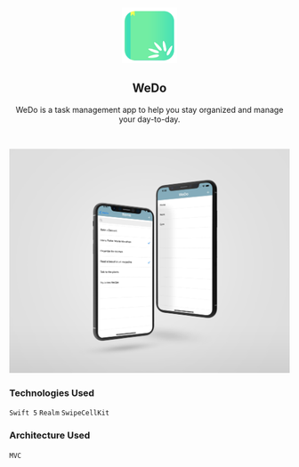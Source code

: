 <!-- PROJECT LOGO -->
<br />
<p align="center">
   <img src="ScreenShot/logo.png" alt="Logo" width="100" height="100">
  <h2 align="center">WeDo</h2>
</p>
<p align="center">
 WeDo is a task management app to help you stay organized and manage your day-to-day.
</p>
<br>

![port-git](ScreenShot/ScreenShot.jpg)

### Technologies Used

`Swift 5`  `Realm`  `SwipeCellKit`

### Architecture Used

`MVC`
